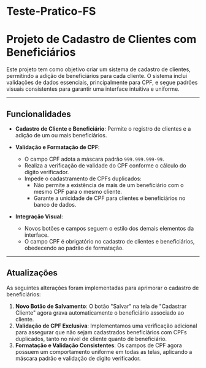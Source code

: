 # Teste-Pratico-FS

# Projeto de Cadastro de Clientes com Beneficiários

Este projeto tem como objetivo criar um sistema de cadastro de clientes, permitindo a adição de beneficiários para cada cliente. O sistema inclui validações de dados essenciais, principalmente para CPF, e segue padrões visuais consistentes para garantir uma interface intuitiva e uniforme.

---

## Funcionalidades

- **Cadastro de Cliente e Beneficiário**: Permite o registro de clientes e a adição de um ou mais beneficiários.
- **Validação e Formatação de CPF**:
  - O campo CPF adota a máscara padrão `999.999.999-99`.
  - Realiza a verificação de validade do CPF conforme o cálculo do dígito verificador.
  - Impede o cadastramento de CPFs duplicados:
    - Não permite a existência de mais de um beneficiário com o mesmo CPF para o mesmo cliente.
    - Garante a unicidade de CPF para clientes e beneficiários no banco de dados.

- **Integração Visual**:
  - Novos botões e campos seguem o estilo dos demais elementos da interface.
  - O campo CPF é obrigatório no cadastro de clientes e beneficiários, obedecendo ao padrão de formatação.

---

## Atualizações

As seguintes alterações foram implementadas para aprimorar o cadastro de beneficiários:

1. **Novo Botão de Salvamento**: O botão "Salvar" na tela de "Cadastrar Cliente" agora grava automaticamente o beneficiário associado ao cliente.
2. **Validação de CPF Exclusiva**: Implementamos uma verificação adicional para assegurar que não sejam cadastrados beneficiários com CPFs duplicados, tanto no nível de cliente quanto de beneficiário.
3. **Formatação e Validação Consistentes**: Os campos de CPF agora possuem um comportamento uniforme em todas as telas, aplicando a máscara padrão e validação de dígito verificador.
